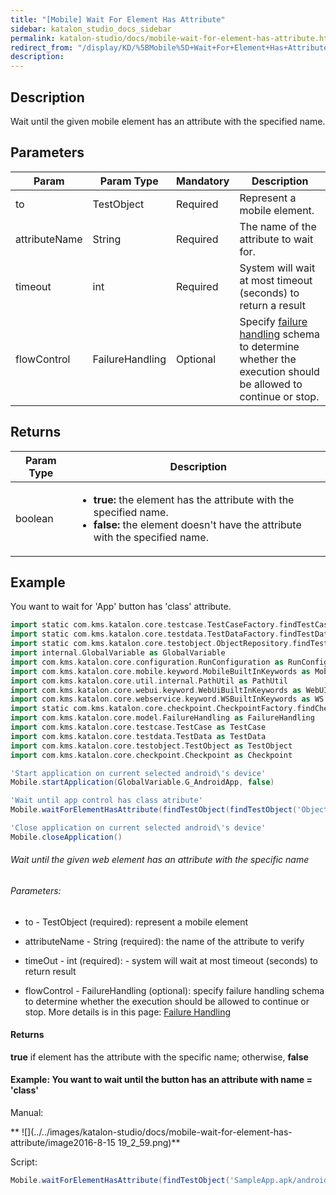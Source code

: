 ```yaml
---
title: "[Mobile] Wait For Element Has Attribute" 
sidebar: katalon_studio_docs_sidebar
permalink: katalon-studio/docs/mobile-wait-for-element-has-attribute.html 
redirect_from: "/display/KD/%5BMobile%5D+Wait+For+Element+Has+Attribute" 
description: 
---
```

Description
-----------

Wait until the given mobile element has an attribute with the specified name.

Parameters
----------

| Param | Param Type | Mandatory | Description |
| --- | --- | --- | --- |
| to | TestObject | Required | Represent a mobile element. |
| attributeName | String | Required | The name of the attribute to wait for. |
| timeout | int | Required | System will wait at most timeout (seconds) to return a result |
| flowControl | FailureHandling | Optional | Specify [failure handling](/x/qAAM) schema to determine whether the execution should be allowed to continue or stop. |

Returns
-------

<table><thead><tr><th>Param Type</th><th>Description</th></tr></thead><tbody><tr><td>boolean</td><td><ul><li><strong>true:</strong> the element has the attribute with the specified name.</li><li><strong>false: </strong>the element doesn't have the attribute with the specified name.</li></ul></td></tr></tbody></table>

Example
-------

You want to wait for 'App' button has 'class' attribute.

```groovy
import static com.kms.katalon.core.testcase.TestCaseFactory.findTestCase
import static com.kms.katalon.core.testdata.TestDataFactory.findTestData
import static com.kms.katalon.core.testobject.ObjectRepository.findTestObject
import internal.GlobalVariable as GlobalVariable
import com.kms.katalon.core.configuration.RunConfiguration as RunConfiguration
import com.kms.katalon.core.mobile.keyword.MobileBuiltInKeywords as Mobile
import com.kms.katalon.core.util.internal.PathUtil as PathUtil
import com.kms.katalon.core.webui.keyword.WebUiBuiltInKeywords as WebUI
import com.kms.katalon.core.webservice.keyword.WSBuiltInKeywords as WS
import static com.kms.katalon.core.checkpoint.CheckpointFactory.findCheckpoint
import com.kms.katalon.core.model.FailureHandling as FailureHandling
import com.kms.katalon.core.testcase.TestCase as TestCase
import com.kms.katalon.core.testdata.TestData as TestData
import com.kms.katalon.core.testobject.TestObject as TestObject
import com.kms.katalon.core.checkpoint.Checkpoint as Checkpoint

'Start application on current selected android\'s device'
Mobile.startApplication(GlobalVariable.G_AndroidApp, false)

'Wait until app control has class atribute'
Mobile.waitForElementHasAttribute(findTestObject(findTestObject('Object Repository/Application/android.widget.TextView - App')), 'class', 20)

'Close application on current selected android\'s device'
Mobile.closeApplication()
```

###### Wait until the given web element has an attribute with the specific name

###### Parameters:  

*   to - TestObject (required): represent a mobile element
    
*   attributeName - String (required): the name of the attribute to verify
    
*   timeOut - int (required): \- system will wait at most timeout (seconds) to return result
    
*   flowControl - FailureHandling (optional): specify failure handling schema to determine whether the execution should be allowed to continue or stop. More details is in this page: [Failure Handling](/display/KD/Failure+Handling)

#### Returns

**true** if element has the attribute with the specific name; otherwise, **false**

#### Example: You want to wait until the button has an attribute with name = 'class'

Manual: 

** ![](../../images/katalon-studio/docs/mobile-wait-for-element-has-attribute/image2016-8-15 19_2_59.png)**

Script:

```groovy
Mobile.waitForElementHasAttribute(findTestObject('SampleApp.apk/android.widget.Button - Button0'), 'class', 10)
```